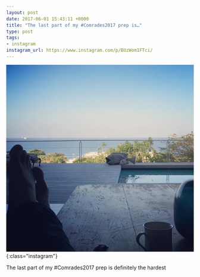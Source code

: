 ```yaml
---
layout: post
date: 2017-06-01 15:43:11 +0000
title: "The last part of my #Comrades2017 prep is…"
type: post
tags:
- instagram
instagram_url: https://www.instagram.com/p/BUzWom1FTci/
---
```


![Instagram - BUzWom1FTci](/img/BUzWom1FTci.jpg){:class="instagram"}

The last part of my #Comrades2017 prep is definitely the hardest
